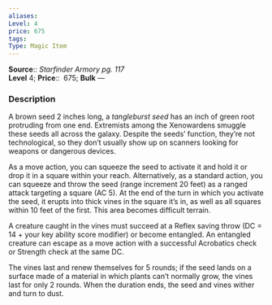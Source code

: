 ```yaml
---
aliases: 
Level: 4
price: 675
tags: 
Type: Magic Item
---
```

**Source**:: _Starfinder Armory pg. 117_  
**Level** 4;
**Price**::  675; **Bulk** —

### Description

A brown seed 2 inches long, a _tangleburst seed_ has an inch of green root protruding from one end. Extremists among the Xenowardens smuggle these seeds all across the galaxy. Despite the seeds’ function, they’re not technological, so they don’t usually show up on scanners looking for weapons or dangerous devices.  
  
As a move action, you can squeeze the seed to activate it and hold it or drop it in a square within your reach. Alternatively, as a standard action, you can squeeze and throw the seed (range increment 20 feet) as a ranged attack targeting a square (AC 5). At the end of the turn in which you activate the seed, it erupts into thick vines in the square it’s in, as well as all squares within 10 feet of the first. This area becomes difficult terrain.  
  
A creature caught in the vines must succeed at a Reflex saving throw (DC = 14 + your key ability score modifier) or become entangled. An entangled creature can escape as a move action with a successful Acrobatics check or Strength check at the same DC.  
  
The vines last and renew themselves for 5 rounds; if the seed lands on a surface made of a material in which plants can’t normally grow, the vines last for only 2 rounds. When the duration ends, the seed and vines wither and turn to dust.

